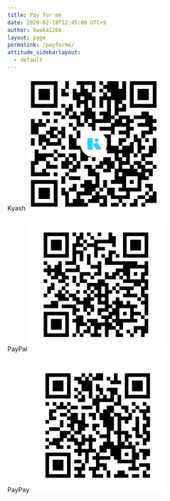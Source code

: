 ```yaml
---
title: Pay for me
date: 2020-02-18T12:45:00 UTC+9
author: kwaka1208
layout: page
permalink: /payforme/
attitude_sidebarlayout:
  - default
---
```


Kyash
<img src="/assets/images/payforme/kyash.png" style="width:300px; height:auto;"></a>

PayPal
<img src="/assets/images/payforme/paypal.png" style="width:300px; height:auto;"></a>

PayPay
<img src="/assets/images/payforme/paypay.png" style="width:300px; height:auto;"></a>
